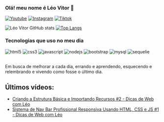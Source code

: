### Olá! meu nome é Léo Vitor 👋

[![Youtube](https://img.shields.io/badge/YouTube-FF0000?style=for-the-badge&logo=youtube&logoColor=white)](https://www.youtube.com/@euleovitor_dev)
[![Instagram](https://img.shields.io/badge/Instagram-E4405F?style=for-the-badge&logo=instagram&logoColor=white)](https://www.instagram.com/euleovitor_dev)
[![Tiktok](https://img.shields.io/badge/TikTok-000000?style=for-the-badge&logo=tiktok&logoColor=white)](https://www.tiktok.com/@leovitor_dev)

![Léo Vitor GitHub stats](https://github-readme-stats.vercel.app/api?username=devleov&show_icons=true&theme=dracula&locale=pt-br)
[![Top Langs](https://github-readme-stats.vercel.app/api/top-langs/?username=devleov&locale=pt-br)](https://github.com/anuraghazra/github-readme-stats)

### Tecnologias que uso no meu dia
<div style="display: inline_block">
    <img align="center" alt="html5" src="https://img.shields.io/badge/HTML5-E34F26?style=for-the-badge&logo=html5&logoColor=white">
    <img align="center" alt="css3" src="https://img.shields.io/badge/CSS3-1572B6?style=for-the-badge&logo=css3&logoColor=white">
    <img align="center" alt="javascript" src="https://img.shields.io/badge/JavaScript-323330?style=for-the-badge&logo=javascript&logoColor=white">
    <img align="center" alt="nodejs" src="https://img.shields.io/badge/Node.js-43853D?style=for-the-badge&logo=node.js&logoColor=white">
    <img align="center" alt="bootstrap" src="https://img.shields.io/badge/Bootstrap-563D7C?style=for-the-badge&logo=bootstrap&logoColor=white">
    <img align="center" alt="mysql" src="https://img.shields.io/badge/MySQL-00000F?style=for-the-badge&logo=mysql&logoColor=white">
    <img align="center" alt="sequelie" src="https://img.shields.io/badge/sequelize-323330?style=for-the-badge&logo=sequelize&logoColor=blue">
</div><br>

Em busca de melhorar a cada dia, errando e aprendendo, esquecendo e relembrando e vivendo como fosse o último dia.

## Últimos vídeos:
- [Criando a Estrutura Básica e Importando Recursos #2 - Dicas de Web com Léo](https://youtu.be/Yz3GDG2Ch10?si=VHqZKWFOoCDR42BV)<br/>
- [Sistema de Nav Bar Profissional Responsiva Usando HTML, CSS e JS #1 - Dicas de Web com Léo](https://youtu.be/WvGt-jtuoVo?si=hC4Z3qLqB0-GmDbS)<br/>
